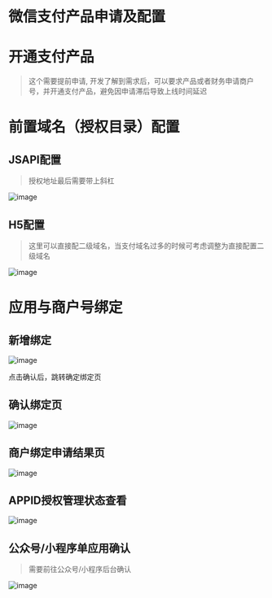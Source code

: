 # 微信支付产品申请及配置

# 开通支付产品
> 这个需要提前申请, 开发了解到需求后，可以要求产品或者财务申请商户号，并开通支付产品，避免因申请滞后导致上线时间延迟

# 前置域名（授权目录）配置
## JSAPI配置
>  授权地址最后需要带上斜杠

![image](https://user-images.githubusercontent.com/6468554/67153547-daaeca00-f31d-11e9-8395-59eac931c898.png)


## H5配置
> 这里可以直接配二级域名，当支付域名过多的时候可考虑调整为直接配置二级域名

![image](https://user-images.githubusercontent.com/6468554/67153543-c9fe5400-f31d-11e9-891e-fdf5b8b8d149.png)


# 应用与商户号绑定

## 新增绑定
![image](https://user-images.githubusercontent.com/6468554/67153540-ba7f0b00-f31d-11e9-93f0-322427468557.png)

点击确认后，跳转确定绑定页

## 确认绑定页
![image](https://user-images.githubusercontent.com/6468554/67153533-9d4a3c80-f31d-11e9-9f8d-6c9184740f7c.png)

## 商户绑定申请结果页
![image](https://user-images.githubusercontent.com/6468554/67153519-886da900-f31d-11e9-90a9-964f87874558.png)


## APPID授权管理状态查看
![image](https://user-images.githubusercontent.com/6468554/67153506-43497700-f31d-11e9-86cf-56d6853a8eb6.png)


## 公众号/小程序单应用确认
>  需要前往公众号/小程序后台确认

![image](https://user-images.githubusercontent.com/6468554/67153511-6a07ad80-f31d-11e9-8d78-3a12cb964181.png)